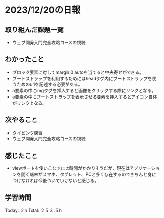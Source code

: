 # 2023/12/20の日報
## 取り組んだ課題一覧
* ウェブ開発入門完全攻略コースの視聴
## わかったこと
* ブロック要素に対してmargin:0 autoを当てると中央寄せができる。
* ブートストラップを利用するためにはheadタグ内にブートストラップを使うためのurlを記述する必要がある。
* a要素の中にimgタグを挿入すると画像をクリックする際にリンクとなる。
* a要素の中にブートストラップを表示させる要素を挿入するとアイコン自体がリンクとなる。
## 次やること
*  タイピング練習
*  ウェブ開発入門完全攻略コースの視聴
## 感じたこと
* viewポートを使いこなすには時間がかかりそうだが、現在はアプリケーションを開く端末がスマホ、タブレット、PCと多く存在するのできちんと身につけなければ今後ついていけないと感じる。
## 学習時間
Today: ２h
Total: ２５３.５h
